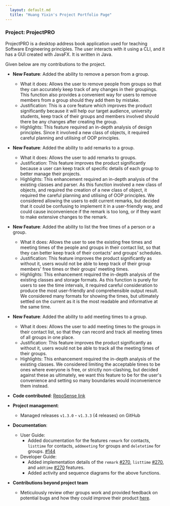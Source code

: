 ```yaml
---
  layout: default.md
  title: "Huang Yixin's Project Portfolio Page"
---
```


### Project: ProjectPRO

ProjectPRO is a desktop address book application used for teaching Software Engineering principles. The user interacts with it using a CLI, and it has a GUI created with JavaFX. It is written in Java.

Given below are my contributions to the project.

* **New Feature**: Added the ability to remove a person from a group.
  * What it does: Allows the user to remove people from groups so that they can accurately keep track of any changes in their groupings. This function also provides a convenient way for users to remove members from a group should they add them by mistake.
  * Justification: This is a core feature which improves the product significantly because it will help our target audience, university students, keep track of their groups and members involved should there be any changes after creating the group.
  * Highlights: This feature required an in-depth analysis of design principles. Since it involved a new class of objects, it required careful planning and utilising of OOP principles.

* **New Feature**: Added the ability to add remarks to a group.
  * What it does: Allows the user to add remarks to groups.
  * Justification: This feature improves the product significantly because a user can keep track of specific details of each group to better manage their projects.
  * Highlights: This enhancement required an in-depth analysis of the existing classes and parser. As this function involved a new class of objects, and required the creation of a new class of object, it required the careful planning and utilising of OOP principles. We considered allowing the users to edit current remarks, but decided that it could be confusing to implement it in a user-friendly way, and could cause inconvenience if the remark is too long, or if they want to make extensive changes to the remark.

* **New Feature**: Added the ability to list the free times of a person or a group.
  * What it does: Allows the user to see the existing free times and meeting times of the people and groups in their contact list, so that they can better keep track of their contacts' and groups' schedules.
  * Justification: This feature improves the product significantly as without it, users would not be able to keep track of their group members' free times or their groups' meeting times.
  * Highlights: This enhancement required the in-depth analysis of the existing classes and storage formats. As this function is purely for users to see the time intervals, it required careful consideration to produce the most user-friendly and comprehensible output result. We considered many formats for showing the times, but ultimately settled on the current as it is the most readable and informative at the same time.

* **New Feature**: Added the ability to add meeting times to a group.
  * What it does: Allows the user to add meeting times to the groups in their contact list, so that they can record and track all meeting times of all groups in one place.
  * Justification: This feature improves the product significantly as without it, users would not be able to track all the meeting times of their groups.
  * Highlights: This enhancement required the in-depth analysis of the existing classes. We considered limiting the acceptable times to be ones where everyone is free, or strictly non-clashing, but decided against these as ultimately, we want this feature to be for the user's convenience and setting so many boundaries would inconvenience them instead.

* **Code contributed**: [RepoSense link](https://nus-cs2103-ay2324s1.github.io/tp-dashboard/#/widget/?search=&sort=groupTitle&sortWithin=title&timeframe=commit&mergegroup=&groupSelect=groupByRepos&breakdown=true&checkedFileTypes=docs~functional-code~test-code&since=2023-09-22&tabOpen=true&tabType=authorship&tabAuthor=coderhuang559&tabRepo=AY2324S1-CS2103T-T10-3%2Ftp%5Bmaster%5D&authorshipIsMergeGroup=false&authorshipFileTypes=docs~functional-code~test-code&authorshipIsBinaryFileTypeChecked=false&authorshipIsIgnoredFilesChecked=false&chartGroupIndex=36&chartIndex=1)

* **Project management**:
  * Managed releases `v1.3.0` - `v1.3.3` (4 releases) on GitHub

* **Documentation**:
  * User Guide:
    * Added documentation for the features `remark` for contacts, `listtime` for contacts, `addmeeting` for groups and `deletetime` for groups. [\#144](https://github.com/AY2324S1-CS2103T-T10-3/tp/pull/145)
  * Developer Guide:
    * Added implementation details of the `remark` [\#270](https://github.com/AY2324S1-CS2103T-T10-3/tp/pull/270/files), `listtime` [\#270](https://github.com/AY2324S1-CS2103T-T10-3/tp/pull/270/files), and `addtime` [\#270](https://github.com/AY2324S1-CS2103T-T10-3/tp/pull/270/files) features.
    * Added activity and sequence diagrams for the above functions.

* **Contributions beyond project team**
  * Meticulously review other groups work and provided feedback on potential bugs and how they could improve their product [here](https://github.com/coderhuang559/ped/tree/main/files).
